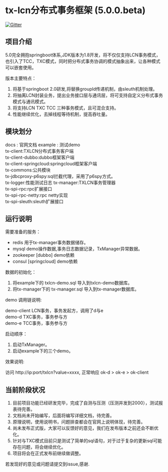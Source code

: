 # tx-lcn分布式事务框架 (5.0.0.beta)
[![Gitter](https://badges.gitter.im/codingapi/tx-lcn.svg)](https://gitter.im/codingapi/tx-lcn?utm_source=badge&utm_medium=badge&utm_campaign=pr-badge)
## 项目介绍
5.0完全拥抱springboot体系,JDK版本为1.8开发，将不仅仅支持LCN事务模式，也引入了TCC，TXC模式，同时把分布式事务协调的模式抽象出来，让各种模式可以嵌套使用。


版本主要特点：
1.  将基于springboot 2.0研发,将替换groupId传递机制，由sleuth机制处理。
2.  将抽离LCN封装业务，提出业务接口层与通讯层，将可支持自定义分布式事务模式与通讯模式。
3.  将支持LCN TXC TCC 三种事务模式，且可混合支持。
4.  性能继续优化，去掉线程等待机制，提高吞吐量。



## 模块划分

docs : 官网文档
example : 测试demo   
tx-client:TXLCN分布式事务客户端   
tx-client-dubbo:dubbo框架客户端   
tx-client-springcloud:springcloud框架客户端   
tx-commons:公共模块   
tx-jdbcproxy-p6spy:sql拦截代理，采用了p6spy方式。  
tx-logger:性能测试日志 
tx-manager:TXLCN事务管理器   
tx-spi-rpc:rpc扩展接口   
tx-spi-rpc-netty:rpc netty实现  
tx-spi-sleuth:sleuth扩展接口   



## 运行说明

需要准备的服务：

* redis       用于tx-manager事务数据储存。
* mysql       demo操作数据,事务日志数据记录，TxManager异常数据。
* zookeeper   [dubbo] demo依赖
* consul      [springcloud] demo依赖



数据的初始化：

1. 将example下的 txlcn-demo.sql 导入到txlcn-demo数据库。
2. 将tx-manager下的 tx-manager.sql 导入到tx-manager数据库。


demo 调用链说明:

demo-client LCN事务，事务发起方，调用了d与e   
demo-d TXC事务，事务参与方   
demo-e TCC事务，事务参与方   


启动顺序：

1. 启动TxManager。   
2. 启动example下的三个demo。   


效果说明:

访问 http://ip:port/txlcn?value=xxxx,   正常响应  ok-d > ok-e > ok-client


## 当前阶段状况

1. 目前项目功能已经研发完毕，完成了自测与压测（压测并发到2000），测试报表待完善。
2. 文档尚未开始编写，后面将编写详细文档，待完善。
3. 原理说明，使用说明书，问题排查都会在官网上说明体现，待完善。
4. 尚未发布正式版，大家可以反馈好的意见，我们在发布版本之前还会不断优化。
5. 针对与TXC模式目前只是测试了简单的sql语句，对于过于复杂的更新sql可能存在问题，将会继续优化。
6. 项目将会在正式发布前继续做调整。


若发现好的意见或问题请提交到issue,感谢.
